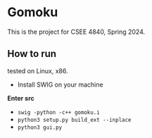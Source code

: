 # Gomoku
This is the project for CSEE 4840, Spring 2024.

## How to run

tested on Linux, x86.

+ Install SWIG on your machine

**Enter src**
+ `swig -python -c++ gomoku.i`
+ `python3 setup.py build_ext --inplace`
+ `python3 gui.py`
